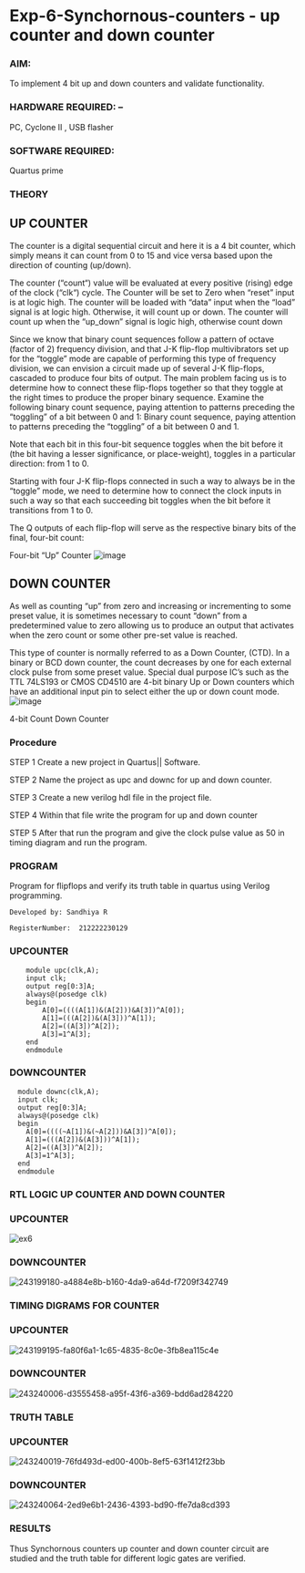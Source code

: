 # Exp-6-Synchornous-counters - up counter and down counter 
### AIM:
To implement 4 bit up and down counters and validate  functionality.
### HARDWARE REQUIRED:  – 
PC, Cyclone II , USB flasher
### SOFTWARE REQUIRED:
Quartus prime
### THEORY 

## UP COUNTER 
The counter is a digital sequential circuit and here it is a 4 bit counter, which simply means it can count from 0 to 15 and vice versa based upon the direction of counting (up/down). 

The counter (“count“) value will be evaluated at every positive (rising) edge of the clock (“clk“) cycle.
The Counter will be set to Zero when “reset” input is at logic high.
The counter will be loaded with “data” input when the “load” signal is at logic high. Otherwise, it will count up or down.
The counter will count up when the “up_down” signal is logic high, otherwise count down

Since we know that binary count sequences follow a pattern of octave (factor of 2) frequency division, and that J-K flip-flop multivibrators set up for the “toggle” mode are capable of performing this type of frequency division, we can envision a circuit made up of several J-K flip-flops, cascaded to produce four bits of output.
The main problem facing us is to determine how to connect these flip-flops together so that they toggle at the right times to produce the proper binary sequence.
Examine the following binary count sequence, paying attention to patterns preceding the “toggling” of a bit between 0 and 1:
Binary count sequence, paying attention to patterns preceding the “toggling” of a bit between 0 and 1.

Note that each bit in this four-bit sequence toggles when the bit before it (the bit having a lesser significance, or place-weight), toggles in a particular direction: from 1 to 0.



 
 

Starting with four J-K flip-flops connected in such a way to always be in the “toggle” mode, we need to determine how to connect the clock inputs in such a way so that each succeeding bit toggles when the bit before it transitions from 1 to 0.

The Q outputs of each flip-flop will serve as the respective binary bits of the final, four-bit count:

 
 

Four-bit “Up” Counter
![image](https://user-images.githubusercontent.com/36288975/169644758-b2f4339d-9532-40c5-af40-8f4f8c942e2c.png)



## DOWN COUNTER 

As well as counting “up” from zero and increasing or incrementing to some preset value, it is sometimes necessary to count “down” from a predetermined value to zero allowing us to produce an output that activates when the zero count or some other pre-set value is reached.

This type of counter is normally referred to as a Down Counter, (CTD). In a binary or BCD down counter, the count decreases by one for each external clock pulse from some preset value. Special dual purpose IC’s such as the TTL 74LS193 or CMOS CD4510 are 4-bit binary Up or Down counters which have an additional input pin to select either the up or down count mode.
![image](https://user-images.githubusercontent.com/36288975/169644844-1a14e123-7228-4ed8-81a9-eb937dff4ac8.png)


4-bit Count Down Counter
### Procedure
STEP 1 Create a new project in Quartus|| Software.

STEP 2 Name the project as upc and downc for up and down counter.

STEP 3 Create a new verilog hdl file in the project file.

STEP 4 Within that file write the program for up and down counter

STEP 5 After that run the program and give the clock pulse value as 50 in timing diagram and run the program.




### PROGRAM 
Program for flipflops  and verify its truth table in quartus using Verilog programming.
```
Developed by: Sandhiya R

RegisterNumber:  212222230129
```
### UPCOUNTER
```
    module upc(clk,A);
    input clk;
    output reg[0:3]A;
    always@(posedge clk)
    begin
      	A[0]=((((A[1])&(A[2]))&A[3])^A[0]);
      	A[1]=(((A[2])&(A[3]))^A[1]);
      	A[2]=((A[3])^A[2]);
      	A[3]=1^A[3];
    end
    endmodule
````
### DOWNCOUNTER
```
  module downc(clk,A);
  input clk;
  output reg[0:3]A;
  always@(posedge clk)
  begin
 	A[0]=((((~A[1])&(~A[2]))&A[3])^A[0]);
 	A[1]=(((A[2])&(A[3]))^A[1]);
 	A[2]=((A[3])^A[2]);
 	A[3]=1^A[3];
  end
  endmodule
  ```




### RTL LOGIC UP COUNTER AND DOWN COUNTER  
### UPCOUNTER

![ex6](https://github.com/SandhiyaR1/Exp-7-Synchornous-counters-/assets/113497571/a359e7cc-79d8-46ac-beb1-558529264980)





### DOWNCOUNTER


![243199180-a4884e8b-b160-4da9-a64d-f7209f342749](https://github.com/SandhiyaR1/Exp-7-Synchornous-counters-/assets/113497571/878bd734-62af-4e2f-93ab-450afc78e1f5)



### TIMING DIGRAMS FOR COUNTER  

### UPCOUNTER
![243199195-fa80f6a1-1c65-4835-8c0e-3fb8ea115c4e](https://github.com/SandhiyaR1/Exp-7-Synchornous-counters-/assets/113497571/9ed4a7da-1211-4a38-ad07-b881dcf6d792)

### DOWNCOUNTER
 ![243240006-d3555458-a95f-43f6-a369-bdd6ad284220](https://github.com/SandhiyaR1/Exp-7-Synchornous-counters-/assets/113497571/67ca23da-3e5e-4792-84bd-0e5696ac597a)



### TRUTH TABLE 

### UPCOUNTER
![243240019-76fd493d-ed00-400b-8ef5-63f1412f23bb](https://github.com/SandhiyaR1/Exp-7-Synchornous-counters-/assets/113497571/ea48c087-6489-40b4-b575-43ae97690443)

### DOWNCOUNTER

![243240064-2ed9e6b1-2436-4393-bd90-ffe7da8cd393](https://github.com/SandhiyaR1/Exp-7-Synchornous-counters-/assets/113497571/727d20eb-5bf5-44a6-acbe-3ee738814a50)




### RESULTS 
Thus Synchornous counters up counter and down counter circuit are studied and the truth table for different logic gates are verified.
